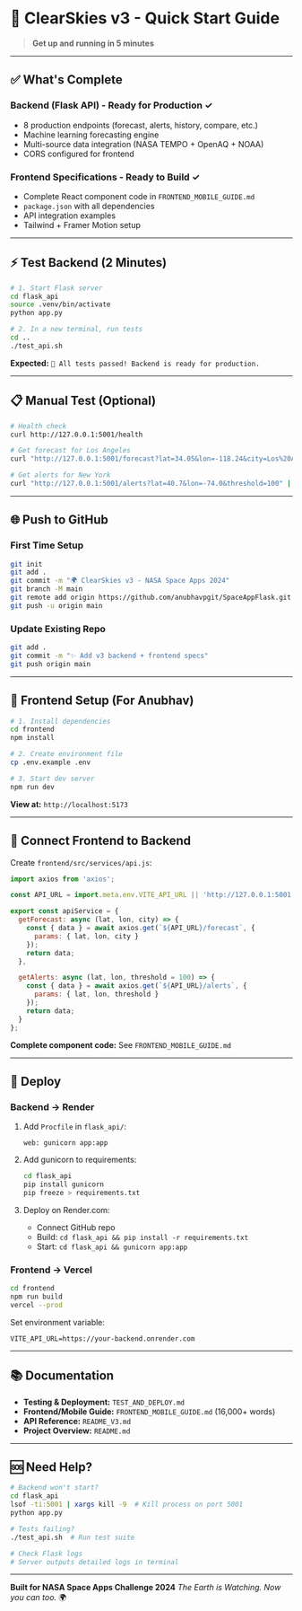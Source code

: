 # 🚀 ClearSkies v3 - Quick Start Guide

> **Get up and running in 5 minutes**

---

## ✅ What's Complete

### **Backend (Flask API) - Ready for Production** ✓
- 8 production endpoints (forecast, alerts, history, compare, etc.)
- Machine learning forecasting engine
- Multi-source data integration (NASA TEMPO + OpenAQ + NOAA)
- CORS configured for frontend

### **Frontend Specifications - Ready to Build** ✓
- Complete React component code in `FRONTEND_MOBILE_GUIDE.md`
- `package.json` with all dependencies
- API integration examples
- Tailwind + Framer Motion setup

---

## ⚡️ Test Backend (2 Minutes)

```bash
# 1. Start Flask server
cd flask_api
source .venv/bin/activate
python app.py

# 2. In a new terminal, run tests
cd ..
./test_api.sh
```

**Expected:** `🎉 All tests passed! Backend is ready for production.`

---

## 📋 Manual Test (Optional)

```bash
# Health check
curl http://127.0.0.1:5001/health

# Get forecast for Los Angeles
curl "http://127.0.0.1:5001/forecast?lat=34.05&lon=-118.24&city=Los%20Angeles" | python3 -m json.tool

# Get alerts for New York
curl "http://127.0.0.1:5001/alerts?lat=40.7&lon=-74.0&threshold=100" | python3 -m json.tool
```

---

## 🌐 Push to GitHub

### First Time Setup

```bash
git init
git add .
git commit -m "🌍 ClearSkies v3 - NASA Space Apps 2024"
git branch -M main
git remote add origin https://github.com/anubhavpgit/SpaceAppFlask.git
git push -u origin main
```

### Update Existing Repo

```bash
git add .
git commit -m "✨ Add v3 backend + frontend specs"
git push origin main
```

---

## 🎨 Frontend Setup (For Anubhav)

```bash
# 1. Install dependencies
cd frontend
npm install

# 2. Create environment file
cp .env.example .env

# 3. Start dev server
npm run dev
```

**View at:** `http://localhost:5173`

---

## 📡 Connect Frontend to Backend

Create `frontend/src/services/api.js`:

```javascript
import axios from 'axios';

const API_URL = import.meta.env.VITE_API_URL || 'http://127.0.0.1:5001';

export const apiService = {
  getForecast: async (lat, lon, city) => {
    const { data } = await axios.get(`${API_URL}/forecast`, {
      params: { lat, lon, city }
    });
    return data;
  },

  getAlerts: async (lat, lon, threshold = 100) => {
    const { data } = await axios.get(`${API_URL}/alerts`, {
      params: { lat, lon, threshold }
    });
    return data;
  }
};
```

**Complete component code:** See `FRONTEND_MOBILE_GUIDE.md`

---

## 🚀 Deploy

### Backend → Render

1. Add `Procfile` in `flask_api/`:
   ```
   web: gunicorn app:app
   ```

2. Add gunicorn to requirements:
   ```bash
   cd flask_api
   pip install gunicorn
   pip freeze > requirements.txt
   ```

3. Deploy on Render.com:
   - Connect GitHub repo
   - Build: `cd flask_api && pip install -r requirements.txt`
   - Start: `cd flask_api && gunicorn app:app`

### Frontend → Vercel

```bash
cd frontend
npm run build
vercel --prod
```

Set environment variable:
```
VITE_API_URL=https://your-backend.onrender.com
```

---

## 📚 Documentation

- **Testing & Deployment:** `TEST_AND_DEPLOY.md`
- **Frontend/Mobile Guide:** `FRONTEND_MOBILE_GUIDE.md` (16,000+ words)
- **API Reference:** `README_V3.md`
- **Project Overview:** `README.md`

---

## 🆘 Need Help?

```bash
# Backend won't start?
cd flask_api
lsof -ti:5001 | xargs kill -9  # Kill process on port 5001
python app.py

# Tests failing?
./test_api.sh  # Run test suite

# Check Flask logs
# Server outputs detailed logs in terminal
```

---

**Built for NASA Space Apps Challenge 2024**
*The Earth is Watching. Now you can too.* 🌍
